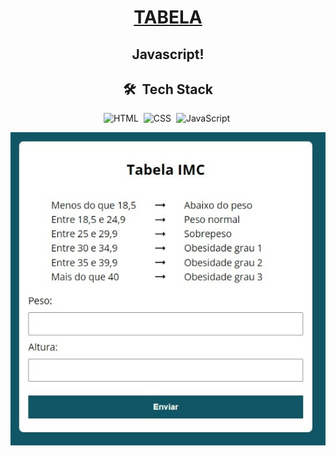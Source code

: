 <div align="center">
  <h1><a target="_blank" href="https://reirodrigues.github.io/tabela-IMC/">TABELA</a></h1>
  <h2>Javascript!</h2>
  
  ## 🛠 &nbsp;Tech Stack
  
![HTML](https://img.shields.io/badge/-HTML-05122A?style=flat&logo=HTML5)&nbsp;
![CSS](https://img.shields.io/badge/-CSS-05122A?style=flat&logo=CSS3&logoColor=1572B6)&nbsp;
![JavaScript](https://img.shields.io/badge/-JavaScript-05122A?style=flat&logo=javascript)&nbsp;
</div>

<div align="center">
  <img src="./assets/img/imagem.jpeg" alt="Imagem da Tabela">
 </div> 

